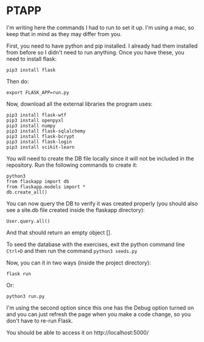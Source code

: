 # PTAPP
I'm writing here the commands I had to run to set it up. I'm using a mac, so keep that in mind as they may differ from you.

First, you need to have python and pip installed. I already had them installed from before so I didn't need to run anything. Once you have these, you need to install flask:

`pip3 install flask`

Then do:

`export FLASK_APP=run.py`

Now, download all the external libraries the program uses:

`pip3 install flask-wtf`<br/>
`pip3 install openpyxl`<br/>
`pip3 install numpy`<br/>
`pip3 install flask-sqlalchemy`<br/>
`pip3 install flask-bcrypt`<br/>
`pip3 install flask-login`<br/>
`pip3 install scikit-learn`<br/>

You will need to create the DB file locally since it will not be included in the repository. Run the following commands to create it:

`python3`<br/>
`from flaskapp import db`<br/>
`from flaskapp.models import *`<br/>
`db.create_all()`

You can now query the DB to verify it was created properly (you should also see a site.db file created inside the flaskapp directory):

`User.query.all()`

And that should return an empty object [].

To seed the database with the exercises, exit the python command line `Ctrl+D` and then run the command
`python3 seeds.py`

Now, you can it in two ways (inside the project directory):

`flask run`

Or:

`python3 run.py`

I'm using the second option since this one has the Debug option turned on and you can just refresh the page when you make a code change, so you don't have to re-run Flask.

You should be able to access it on http://localhost:5000/
